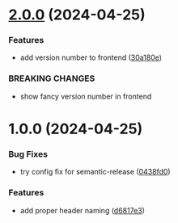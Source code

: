 # [2.0.0](https://github.com/AlexanderThoma/version-test/compare/v1.0.0...v2.0.0) (2024-04-25)


### Features

* add version number to frontend ([30a180e](https://github.com/AlexanderThoma/version-test/commit/30a180eed7c822070ca4bb8c02d318e83688347f))


### BREAKING CHANGES

* show fancy version number in frontend

# 1.0.0 (2024-04-25)


### Bug Fixes

* try config fix for semantic-release ([0438fd0](https://github.com/AlexanderThoma/version-test/commit/0438fd01f3775baa1d698434e364f9a4793f7b14))


### Features

* add proper header naming ([d6817e3](https://github.com/AlexanderThoma/version-test/commit/d6817e3dff7812f2f927d61170ea8d73b4ef31db))
